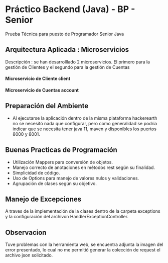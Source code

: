 # Práctico Backend (Java) - BP - Senior
Prueba Técnica para puesto de Programador Senior Java
## Arquitectura Aplicada : Microservicios
  Descripción : se han desarrolllado 2 microservicios. El primero para la gestión de Clientes y el segundo para la gestión de Cuentas
  #### Microservicio de Cliente client 
  #### Microservicio de Cuentas account

## Preparación del Ambiente
  - Al ejecutarse la aplicación dentro de la misma plataforma hackerearth no se necesitó nada que configurar, pero como generalidad se podria indicar que se necesita tener java 11, maven y disponibles los puertos 8000 y 8001.
  
## Buenas Practicas de Programación
  - Utilización Mappers para conversión de objetos.
  - Manejo correcto de anotaciones en métodos rest según su finalidad.
  - Simplicidad de código.
  - Uso de Options para manejo de valores nulos y validaciones.
  - Agrupación de clases según su objetivo.
   
## Manejo de Excepciones
  A traves de la implementación de la clases dentro de la carpeta exceptions y la configuración del archivon HandlerExceptionController.

## Observacion
  Tuve problemas con la herramienta web, se encuentra adjunta la imagen del error presentado, lo cual no me permitió generar la colección de request el archivo json solicitado.
